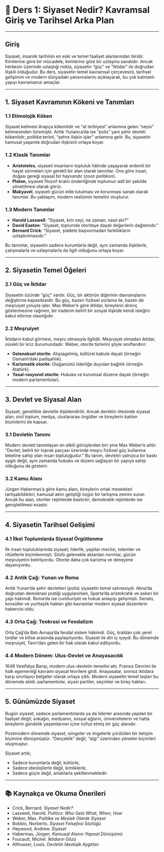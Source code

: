 # 📘 Ders 1: Siyaset Nedir? Kavramsal Giriş ve Tarihsel Arka Plan

---

## Giriş

Siyaset, insanlık tarihinin en eski ve temel faaliyet alanlarından biridir. Kimilerine göre bir mücadele, kimilerine göre bir uzlaşma sanatıdır. Ancak herkesin üzerinde uzlaştığı nokta, siyasetin “güç” ve “iktidar” ile doğrudan ilişkili olduğudur. Bu ders, siyasetin temel kavramsal çerçevesini, tarihsel gelişimini ve modern dünyadaki yansımalarını açıklayarak, bu çok katmanlı yapıyı kavramanızı amaçlar.

---

## 1. Siyaset Kavramının Kökeni ve Tanımları

### 1.1 Etimolojik Köken

Siyaset kelimesi Arapça kökenlidir ve “at terbiyesi” anlamına gelen “seyis” kelimesinden türemiştir. Antik Yunanca’da ise “polis” yani şehir devleti kökenlidir; _politika_ terimi, “şehre ilişkin işler” anlamına gelir. Bu, siyasetin kamusal yaşamla doğrudan ilişkisini ortaya koyar.

### 1.2 Klasik Tanımlar

- **Aristoteles**, siyaseti insanların topluluk hâlinde yaşayarak erdemli bir hayat sürmeleri için gerekli bir alan olarak tanımlar. Ona göre insan, doğası gereği siyasal bir hayvandır (_zoon politikon_).
- **Platon**, siyaseti filozof-kralın önderliğinde toplumun adil bir şekilde yönetilmesi olarak görür.
- **Makyavel**, siyaseti gücün elde tutulması ve korunması sanatı olarak tanımlar. Bu yaklaşım, modern realizmin temelini oluşturur.

### 1.3 Modern Tanımlar

- **Harold Lasswell**: “Siyaset, kim neyi, ne zaman, nasıl alır?”
- **David Easton**: “Siyaset, toplumda otoriteye dayalı değerlerin dağıtımıdır.”
- **Bernard Crick**: “Siyaset, şiddete başvurmadan farklılıkların uzlaştırılmasıdır.”

Bu tanımlar, siyasetin sadece kurumlarla değil, aynı zamanda ilişkilerle, çatışmalarla ve uzlaşmalarla da ilgili olduğunu ortaya koyar.

---

## 2. Siyasetin Temel Öğeleri

### 2.1 Güç ve İktidar

Siyasetin özünde “güç” vardır. Güç, bir aktörün diğerinin davranışlarını değiştirme kapasitesidir. Bu güç, bazen fiziksel zorlama ile, bazen de meşruiyet yoluyla işler. Max Weber’e göre iktidar, bireylerin direnç göstermesine rağmen, bir iradenin belirli bir sosyal ilişkide kendi isteğini kabul ettirme olasılığıdır.

### 2.2 Meşruiyet

İktidarın kabul görmesi, meşru olmasıyla ilgilidir. Meşruiyet olmadan iktidar, sürekli bir kriz durumundadır. Weber, otorite türlerini şöyle sınıflandırır:

- **Geleneksel otorite**: Alışılagelmiş, kültürel kabule dayalı (örneğin Osmanlı’daki padişahlık).
- **Karizmatik otorite**: Olağanüstü liderliğe duyulan bağlılık (örneğin Atatürk).
- **Yasal-rasyonel otorite**: Hukuka ve kurumsal düzene dayalı (örneğin modern parlamentolar).

---

## 3. Devlet ve Siyasal Alan

Siyaset, genellikle devletle ilişkilendirilir. Ancak devletin ötesinde siyasal alan; sivil toplum, medya, uluslararası örgütler ve bireylerin katılım biçimlerini de kapsar.

### 3.1 Devletin Tanımı

Modern devleti tanımlayan en etkili görüşlerden biri yine Max Weber’e aittir: “Devlet, belirli bir toprak parçası üzerinde meşru fiziksel güç kullanma tekeline sahip olan insan topluluğudur.” Bu tanım, devletin yalnızca bir baskı aygıtı değil, aynı zamanda hukuku ve düzeni sağlayan bir yapıya sahip olduğunu da gösterir.

### 3.2 Kamu Alanı

Jürgen Habermas’a göre kamu alanı, bireylerin ortak meseleleri tartışabildikleri, kamusal aklın geliştiği özgür bir tartışma zemini sunar. Ancak bu alan, otoriter rejimlerde bastırılır; demokratik rejimlerde ise genişletilmesi esastır.

---

## 4. Siyasetin Tarihsel Gelişimi

### 4.1 İlkel Toplumlarda Siyasal Örgütlenme

İlk insan topluluklarında siyaset; liderlik, yaşlılar meclisi, totemler ve ritüellerle biçimlenmişti. Sözlü gelenekle aktarılan normlar, gücün meşruiyetini belirliyordu. Otorite daha çok karizma ve deneyime dayanıyordu.

### 4.2 Antik Çağ: Yunan ve Roma

Antik Yunan’da şehir devletleri (_polis_) siyasetin temel sahnesiydi. Atina’da doğrudan demokrasi pratiği uygulanırken, Sparta’da aristokratik ve askeri bir yapı hakimdi. Roma’da ise cumhuriyet ve hukuk anlayışı gelişmişti. Senato, konsüller ve yurttaşlık hakları gibi kavramlar modern siyasal düzenlerin habercisi oldu.

### 4.3 Orta Çağ: Teokrasi ve Feodalizm

Orta Çağ’da Batı Avrupa’da feodal sistem hâkimdi. Güç, kraldan çok yerel lordlar ve kilise arasında paylaşılıyordu. Siyaset ile din iç içeydi. Bu dönemde meşruiyet, Tanrı’dan gelen bir hak olarak kabul ediliyordu.

### 4.4 Modern Dönem: Ulus-Devlet ve Anayasacılık

1648 Vestfalya Barışı, modern ulus-devletin temelini attı. Fransız Devrimi ile halk egemenliği kavramı siyasal teorilere girdi. Anayasalar, sınırsız iktidara karşı sınırlayıcı belgeler olarak ortaya çıktı. Modern siyasetin temel taşları bu dönemde atıldı: parlamentolar, siyasi partiler, seçimler ve birey hakları.

---

## 5. Günümüzde Siyaset

Bugün siyaset, sadece parlamentolarda ya da liderler arasında yapılan bir faaliyet değil; sokağın, medyanın, sosyal ağların, üniversitelerin ve hatta bireylerin gündelik yaşamlarının içine nüfuz etmiş bir güç alanıdır.

Postmodern dönemde siyaset, simgeler ve imgelerle yürütülen bir iletişim biçimine dönüşmüştür. “Gerçeklik” değil, “algı” üzerinden yönetim biçimleri oluşmuştur.

Siyaset artık;

- Sadece kurumlarla değil, kültürle,
- Sadece ideolojilerle değil, kimliklerle,
- Sadece güçle değil, anlatılarla şekillenmektedir.

---

## 📚 Kaynakça ve Okuma Önerileri

- Crick, Bernard. _Siyaset Nedir?_
- Lasswell, Harold. _Politics: Who Gets What, When, How_
- Weber, Max. _Politika ve Meslek Olarak Siyaset_
- Bobbio, Norberto. _Siyaset Felsefesi Sözlüğü_
- Heywood, Andrew. _Siyaset_
- Habermas, Jürgen. _Kamusal Alanın Yapısal Dönüşümü_
- Foucault, Michel. _İktidarın Gözü_
- Althusser, Louis. _Devletin İdeolojik Aygıtları_
